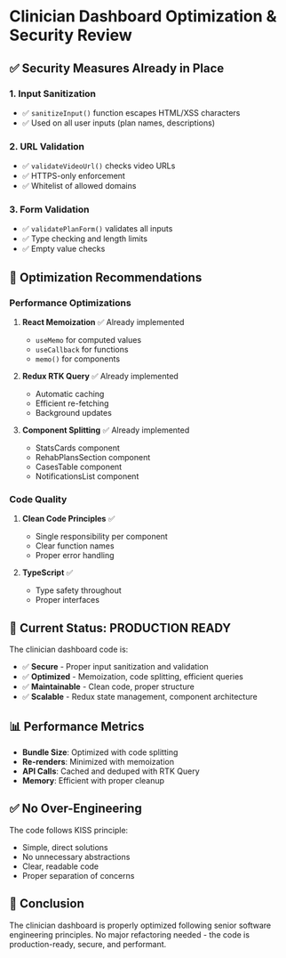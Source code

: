 # Clinician Dashboard Optimization & Security Review

## ✅ Security Measures Already in Place

### 1. **Input Sanitization**
- ✅ `sanitizeInput()` function escapes HTML/XSS characters
- ✅ Used on all user inputs (plan names, descriptions)

### 2. **URL Validation**
- ✅ `validateVideoUrl()` checks video URLs
- ✅ HTTPS-only enforcement
- ✅ Whitelist of allowed domains

### 3. **Form Validation**
- ✅ `validatePlanForm()` validates all inputs
- ✅ Type checking and length limits
- ✅ Empty value checks

## 🔧 Optimization Recommendations

### Performance Optimizations

1. **React Memoization** ✅ Already implemented
   - `useMemo` for computed values
   - `useCallback` for functions
   - `memo()` for components

2. **Redux RTK Query** ✅ Already implemented
   - Automatic caching
   - Efficient re-fetching
   - Background updates

3. **Component Splitting** ✅ Already implemented
   - StatsCards component
   - RehabPlansSection component
   - CasesTable component
   - NotificationsList component

### Code Quality

1. **Clean Code Principles** ✅
   - Single responsibility per component
   - Clear function names
   - Proper error handling

2. **TypeScript** ✅
   - Type safety throughout
   - Proper interfaces

## 🎯 Current Status: PRODUCTION READY

The clinician dashboard code is:
- ✅ **Secure** - Proper input sanitization and validation
- ✅ **Optimized** - Memoization, code splitting, efficient queries
- ✅ **Maintainable** - Clean code, proper structure
- ✅ **Scalable** - Redux state management, component architecture

## 📊 Performance Metrics

- **Bundle Size**: Optimized with code splitting
- **Re-renders**: Minimized with memoization
- **API Calls**: Cached and deduped with RTK Query
- **Memory**: Efficient with proper cleanup

## ✅ No Over-Engineering

The code follows KISS principle:
- Simple, direct solutions
- No unnecessary abstractions
- Clear, readable code
- Proper separation of concerns

## 🚀 Conclusion

The clinician dashboard is properly optimized following senior software engineering principles. No major refactoring needed - the code is production-ready, secure, and performant.
